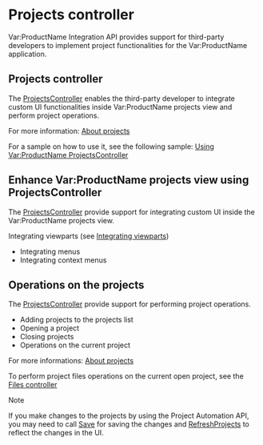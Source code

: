 Projects controller
====
Var:ProductName Integration API provides support for third-party developers to implement project functionalities for the Var:ProductName application.

Projects controller
----
The [ProjectsController](../../api/integration/Sdl.TranslationStudioAutomation.IntegrationApi.ProjectsController.yml) enables the third-party developer to integrate custom UI functionalities inside Var:ProductName projects view and perform project operations.

For more information: [About projects](../projectautomation/about_projects.md)

For a sample on how to use it, see the following sample: [Using Var:ProductName ProjectsController](using_trados_studio_projectscontroller.md)

Enhance Var:ProductName projects view using ProjectsController
----
The [ProjectsController](../../api/integration/Sdl.TranslationStudioAutomation.IntegrationApi.ProjectsController.yml) provide support for integrating custom UI inside the Var:ProductName projects view.

Integrating viewparts (see [Integrating viewparts](integrating_viewparts.md))

* Integrating menus
* Integrating context menus

Operations on the projects
---
The [ProjectsController](../../api/integration/Sdl.TranslationStudioAutomation.IntegrationApi.ProjectsController.yml)  provide support for performing project operations.

* Adding projects to the projects list
* Opening a project
* Closing projects
* Operations on the current project

For more informations: [About projects](../projectautomation/about_projects.md)

To perform project files operations on the current open project, see the [Files controller](files_controller.md)

> [!NOTE]
>
> If you make changes to the projects by using the Project Automation API, you may need to call [Save](../../api/projectautomation/Sdl.ProjectAutomation.FileBased.FileBasedProject.yml#Sdl_ProjectAutomation_FileBased_FileBasedProject_Save) for saving the changes and [RefreshProjects](../../api/integration/Sdl.TranslationStudioAutomation.IntegrationApi.ProjectsController.yml#Sdl_TranslationStudioAutomation_IntegrationApi_ProjectsController_RefreshProjects) to reflect the changes in the UI.
